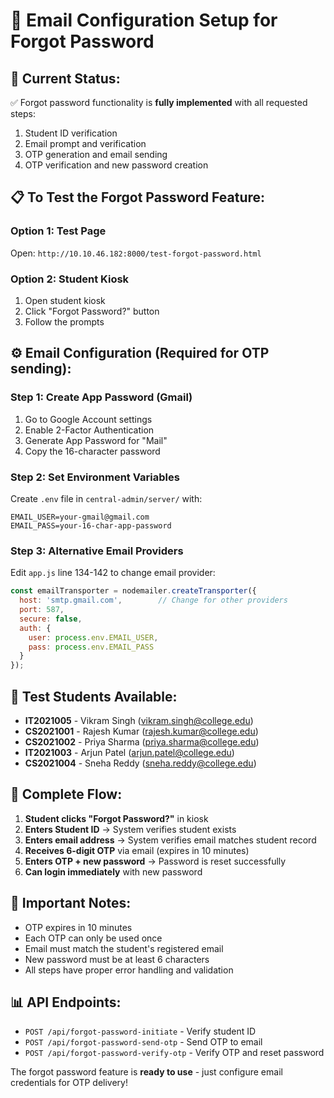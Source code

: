 # 📧 Email Configuration Setup for Forgot Password

## 🔧 **Current Status:**
✅ Forgot password functionality is **fully implemented** with all requested steps:
1. Student ID verification
2. Email prompt and verification  
3. OTP generation and email sending
4. OTP verification and new password creation

## 📋 **To Test the Forgot Password Feature:**

### **Option 1: Test Page**
Open: `http://10.10.46.182:8000/test-forgot-password.html`

### **Option 2: Student Kiosk**
1. Open student kiosk
2. Click "Forgot Password?" button
3. Follow the prompts

## ⚙️ **Email Configuration (Required for OTP sending):**

### **Step 1: Create App Password (Gmail)**
1. Go to Google Account settings
2. Enable 2-Factor Authentication
3. Generate App Password for "Mail"
4. Copy the 16-character password

### **Step 2: Set Environment Variables**
Create `.env` file in `central-admin/server/` with:
```
EMAIL_USER=your-gmail@gmail.com
EMAIL_PASS=your-16-char-app-password
```

### **Step 3: Alternative Email Providers**
Edit `app.js` line 134-142 to change email provider:
```javascript
const emailTransporter = nodemailer.createTransporter({
  host: 'smtp.gmail.com',        // Change for other providers
  port: 587,
  secure: false,
  auth: {
    user: process.env.EMAIL_USER,
    pass: process.env.EMAIL_PASS
  }
});
```

## 🧪 **Test Students Available:**
- **IT2021005** - Vikram Singh (vikram.singh@college.edu)
- **CS2021001** - Rajesh Kumar (rajesh.kumar@college.edu)  
- **CS2021002** - Priya Sharma (priya.sharma@college.edu)
- **IT2021003** - Arjun Patel (arjun.patel@college.edu)
- **CS2021004** - Sneha Reddy (sneha.reddy@college.edu)

## 🔄 **Complete Flow:**
1. **Student clicks "Forgot Password?"** in kiosk
2. **Enters Student ID** → System verifies student exists
3. **Enters email address** → System verifies email matches student record
4. **Receives 6-digit OTP** via email (expires in 10 minutes)
5. **Enters OTP + new password** → Password is reset successfully
6. **Can login immediately** with new password

## 🚨 **Important Notes:**
- OTP expires in 10 minutes
- Each OTP can only be used once
- Email must match the student's registered email
- New password must be at least 6 characters
- All steps have proper error handling and validation

## 📊 **API Endpoints:**
- `POST /api/forgot-password-initiate` - Verify student ID
- `POST /api/forgot-password-send-otp` - Send OTP to email
- `POST /api/forgot-password-verify-otp` - Verify OTP and reset password

The forgot password feature is **ready to use** - just configure email credentials for OTP delivery!
